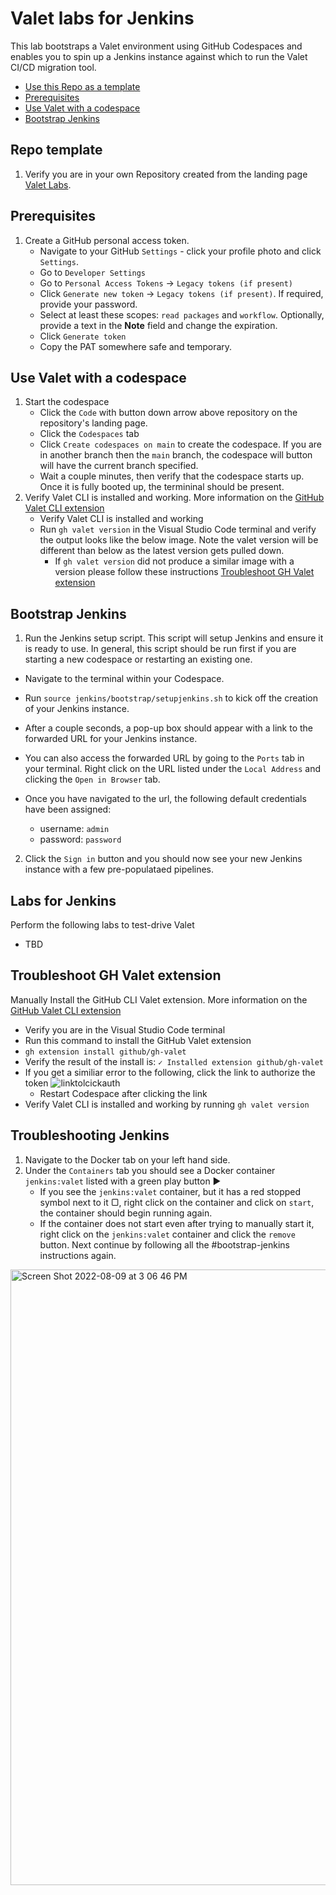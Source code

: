 # Valet labs for Jenkins

This lab bootstraps a Valet environment using GitHub Codespaces and enables you to spin up a Jenkins instance against which to run the Valet CI/CD migration tool.

- [Use this Repo as a template](#repo-template)
- [Prerequisites](#prerequisites)
- [Use Valet with a codespace](#use-valet-with-a-codespace)
- [Bootstrap Jenkins](#bootstrap-jenkins)

## Repo template

1. Verify you are in your own Repository created from the landing page [Valet Labs](https://github.com/valet-customers/labs).

## Prerequisites

1. Create a GitHub personal access token.
    - Navigate to your GitHub `Settings` - click your profile photo and click `Settings`.
    - Go to `Developer Settings`
    - Go to `Personal Access Tokens` -> `Legacy tokens (if present)`
    - Click `Generate new token` -> `Legacy tokens (if present)`. If required, provide your password.
    - Select at least these scopes: `read packages` and `workflow`. Optionally, provide a text in the **Note** field and change the expiration.
    - Click `Generate token`
    - Copy the PAT somewhere safe and temporary.

## Use Valet with a codespace

1. Start the codespace
    - Click the `Code` with button down arrow above repository on the repository's landing page.
    - Click the `Codespaces` tab
    - Click `Create codespaces on main` to create the codespace. If you are in another branch then the `main` branch, the codespace will button will have the current branch specified.
    - Wait a couple minutes, then verify that the codespace starts up. Once it is fully booted up, the termininal should be present.
2. Verify Valet CLI is installed and working. More information on the [GitHub Valet CLI extension](https://github.com/github/gh-valet)
    - Verify Valet CLI is installed and working
    - Run `gh valet version` in the Visual Studio Code terminal and verify the output looks like the below image. Note the valet version will be different than below as the latest version gets pulled down.
       - If `gh valet version` did not produce a similar image with a version please follow these instructions [Troubleshoot GH Valet extension](#troubleshoot-gh-valet-extension)

## Bootstrap Jenkins

 1. Run the Jenkins setup script.  This script will setup Jenkins and ensure it is ready to use.  In general, this script should be run first if you are starting a new codespace or restarting an existing one.  

- Navigate to the terminal within your Codespace.
- Run `source jenkins/bootstrap/setupjenkins.sh` to kick off the creation of your Jenkins instance.
- After a couple seconds, a pop-up box should appear with a link to the forwarded URL for your Jenkins instance.
- You can also access the forwarded URL by going to the `Ports` tab in your terminal. Right click on the URL listed under the `Local Address` and clicking the `Open in Browser` tab.
- Once you have navigated to the url, the following default credentials have been assigned:

  - username: `admin`
  - password: `password`

2. Click the `Sign in` button and you should now see your new Jenkins instance with a few pre-populataed pipelines.

## Labs for Jenkins

Perform the following labs to test-drive Valet

- TBD

## Troubleshoot GH Valet extension

Manually Install the GitHub CLI Valet extension. More information on the [GitHub Valet CLI extension](https://github.com/github/gh-valet)

- Verify you are in the Visual Studio Code terminal
- Run this command to install the GitHub Valet extension
- `gh extension install github/gh-valet`
- Verify the result of the install is: `✓ Installed extension github/gh-valet`
- If you get a similiar error to the following, click the link to authorize the token
      ![linktolcickauth](https://user-images.githubusercontent.com/26442605/169588015-9414404f-82b6-4d0f-89d4-5f0e6941b029.png)
  - Restart Codespace after clicking the link
- Verify Valet CLI is installed and working by running `gh valet version`

## Troubleshooting Jenkins
1. Navigate to the Docker tab on your left hand side. 
2. Under the `Containers` tab you should see a Docker container `jenkins:valet` listed with a green play button ▶
    - If you see the `jenkins:valet` container, but it has a red stopped symbol next to it ▢, right click on the container and click on `start`, the container should begin running again. 
    - If the container does not start even after trying to manually start it, right click on the `jenkins:valet` container and click the `remove` button. Next continue by following all the #bootstrap-jenkins instructions again. 
    
<img width="985" alt="Screen Shot 2022-08-09 at 3 06 46 PM" src="https://user-images.githubusercontent.com/19557880/183770210-c0386616-656e-4fe9-9324-b410ad62c406.png">
